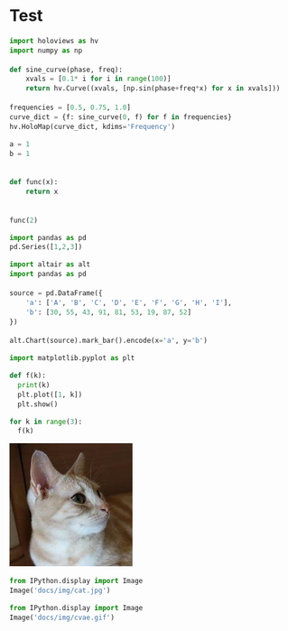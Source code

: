 # Test

```python
import holoviews as hv
import numpy as np

def sine_curve(phase, freq):
    xvals = [0.1* i for i in range(100)]
    return hv.Curve((xvals, [np.sin(phase+freq*x) for x in xvals]))

frequencies = [0.5, 0.75, 1.0]
curve_dict = {f: sine_curve(0, f) for f in frequencies}
hv.HoloMap(curve_dict, kdims='Frequency')
```

```python
a = 1
b = 1


def func(x):
    return x


func(2)
```


```python
import pandas as pd
pd.Series([1,2,3])
```

```python
import altair as alt
import pandas as pd

source = pd.DataFrame({
    'a': ['A', 'B', 'C', 'D', 'E', 'F', 'G', 'H', 'I'],
    'b': [30, 55, 43, 91, 81, 53, 19, 87, 52]
})

alt.Chart(source).mark_bar().encode(x='a', y='b')
```

```python run
import matplotlib.pyplot as plt
```

```python
def f(k):
  print(k)
  plt.plot([1, k])
  plt.show()
```

```python display-last
for k in range(3):
  f(k)
```

![jpg](img/cat.jpg)

```python
from IPython.display import Image
Image('docs/img/cat.jpg')
```

```python
from IPython.display import Image
Image('docs/img/cvae.gif')
```
